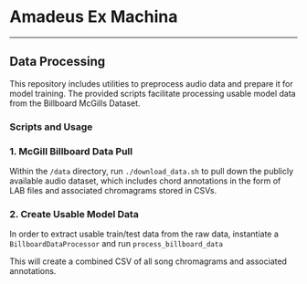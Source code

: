 # Amadeus Ex Machina


---

## Data Processing

This repository includes utilities to preprocess audio data and prepare it for model training. The provided scripts facilitate processing usable model data from the Billboard McGills Dataset. 

### Scripts and Usage

### 1. **McGill Billboard Data Pull**

Within the `/data` directory, run `./download_data.sh` to pull down the publicly available audio dataset,
which includes chord annotations in the form of LAB files and associated chromagrams stored in CSVs.

### 2. **Create Usable Model Data**

In order to extract usable train/test data from the raw data, instantiate a `BillboardDataProcessor` and run `process_billboard_data`

This will create a combined CSV of all song chromagrams and associated annotations.
